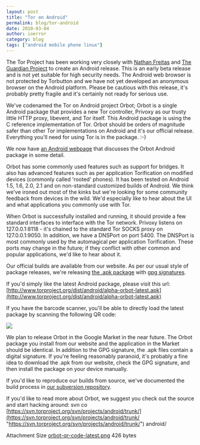 ```yaml
---
layout: post
title: "Tor on Android"
permalink: blog/tor-android
date: 2010-03-04
author: ioerror
category: blog
tags: ["android mobile phone linux"]
---
```


The Tor Project has been working very closely with [Nathan Freitas](http://openideals.com/) and [The Guardian Project](http://openideals.com/guardian/) to create an Android release. This is an early beta release and is not yet suitable for high security needs. The Android web browser is not protected by Torbutton and we have not yet developed an anonymous browser on the Android platform. Please be cautious with this release, it's probably pretty fragile and it's certainly not ready for serious use.

We've codenamed the Tor on Android project Orbot; Orbot is a single Android package that provides a new Tor controller, Privoxy as our trusty little HTTP proxy, libevent, and Tor itself. This Android package is using the C reference implementation of Tor. Orbot should be orders of magnitude safer than other Tor implementations on Android and it's our official release. Everything you'll need for using Tor is in the package. :-)

We now have [an Android webpage](https://www.torproject.org/docs/android.html) that discusses the Orbot Android package in some detail.

Orbot has some commonly used features such as support for bridges. It also has advanced features such as per application Torification on modified devices (commonly called 'rooted' phones). It has been tested on Android 1.5, 1.6, 2.0, 2.1 and on non-standard customized builds of Android. We think we've ironed out most of the kinks but we're looking for some community feedback from devices in the wild. We'd especially like to hear about the UI and what applications you commonly use with Tor.

When Orbot is successfully installed and running, it should provide a few standard interfaces to interface with the Tor network. Privoxy listens on 127.0.0.1:8118 - it's chained to the standard Tor SOCKS proxy on 127.0.0.1:9050. In addition, we have a DNSPort on port 5400. The DNSPort is most commonly used by the automagical per application Torification. These ports may change in the future; if they conflict with other common and popular applications, we'd like to hear about it.

Our official builds are available from our website. As per our usual style of package releases, we're releasing [the .apk package](https://www.torproject.org/dist/android/0.2.2.9-alpha-orbot-0.0.2.apk) with [gpg signatures](https://www.torproject.org/dist/android/0.2.2.9-alpha-orbot-0.0.2.apk.asc).

If you'd simply like the latest Android package, please visit this url:
 [http://www.torproject.org/dist/android/alpha-orbot-latest.apk](http://www.torproject.org/dist/android/alpha-orbot-latest.apk)

If you have the barcode scanner, you'll be able to directly load the
latest package by scanning the following QR code:

![](https://blog.torproject.org/files/orbot-qr-code-latest.png)

We plan to release Orbot in the Google Market in the near future. The
Orbot package you install from our website and the application in the
Market should be identical. In addition to the GPG signature, the .apk
files contain a digital signature. If you're feeling reasonably
paranoid, it's probably a fine idea to download the .apk from our
website, check the GPG signature, and then install the package on your
device manually.

If you'd like to reproduce our builds from source, we've documented the
build process in
 [our subversion repository](https://svn.torproject.org/svn/projects/android/trunk/Orbot/BUILD).

If you'd like to read more about Orbot, we suggest you check out the
source and start hacking around:
svn co [https://svn.torproject.org/svn/projects/android/trunk/](https://svn.torproject.org/svn/projects/android/trunk/ "https://svn.torproject.org/svn/projects/android/trunk/") android/

<thead><tr>
<th>Attachment</th>
<th>Size</th> </tr></thead><tbody>
 <tr class="odd">
<td><a href="https://blog.torproject.org/files/orbot-qr-code-latest.png">orbot-qr-code-latest.png</a></td>
<td>426 bytes</td> </tr>
</tbody>

